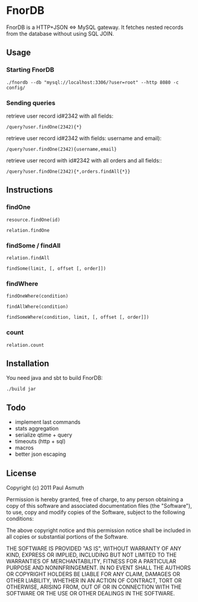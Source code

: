 FnorDB
======

FnorDB is a HTTP+JSON <=> MySQL gateway. It fetches nested records from the
database without using SQL JOIN.


Usage
-----

### Starting FnorDB

    ./fnordb --db "mysql://localhost:3306/?user=root" --http 8080 -c config/


### Sending queries

retrieve user record id#2342 with all fields:

    /query?user.findOne(2342){*}

retrieve user record id#2342 with fields: username and email):

    /query?user.findOne(2342){username,email}

retrieve user record with id#2342 with all orders and all fields::

    /query?user.findOne(2342){*,orders.findAll{*}}


Instructions
------------

### findOne

    resource.findOne(id)

    relation.findOne



### findSome / findAll

    relation.findAll

    findSome(limit, [, offset [, order]])


### findWhere

    findOneWhere(condition)

    findAllWhere(condition)

    findSomeWhere(condition, limit, [, offset [, order]])


### count

    relation.count



Installation
------------

You need java and sbt to build FnorDB:

    ./build jar


Todo
----

+ implement last commands
+ stats aggregation
+ serialize qtime + query
+ timeouts (http + sql)
+ macros
+ better json escaping

License
-------

Copyright (c) 2011 Paul Asmuth

Permission is hereby granted, free of charge, to any person obtaining
a copy of this software and associated documentation files (the
"Software"), to use, copy and modify copies of the Software, subject 
to the following conditions:

The above copyright notice and this permission notice shall be
included in all copies or substantial portions of the Software.

THE SOFTWARE IS PROVIDED "AS IS", WITHOUT WARRANTY OF ANY KIND,
EXPRESS OR IMPLIED, INCLUDING BUT NOT LIMITED TO THE WARRANTIES OF
MERCHANTABILITY, FITNESS FOR A PARTICULAR PURPOSE AND
NONINFRINGEMENT. IN NO EVENT SHALL THE AUTHORS OR COPYRIGHT HOLDERS BE
LIABLE FOR ANY CLAIM, DAMAGES OR OTHER LIABILITY, WHETHER IN AN ACTION
OF CONTRACT, TORT OR OTHERWISE, ARISING FROM, OUT OF OR IN CONNECTION
WITH THE SOFTWARE OR THE USE OR OTHER DEALINGS IN THE SOFTWARE.

